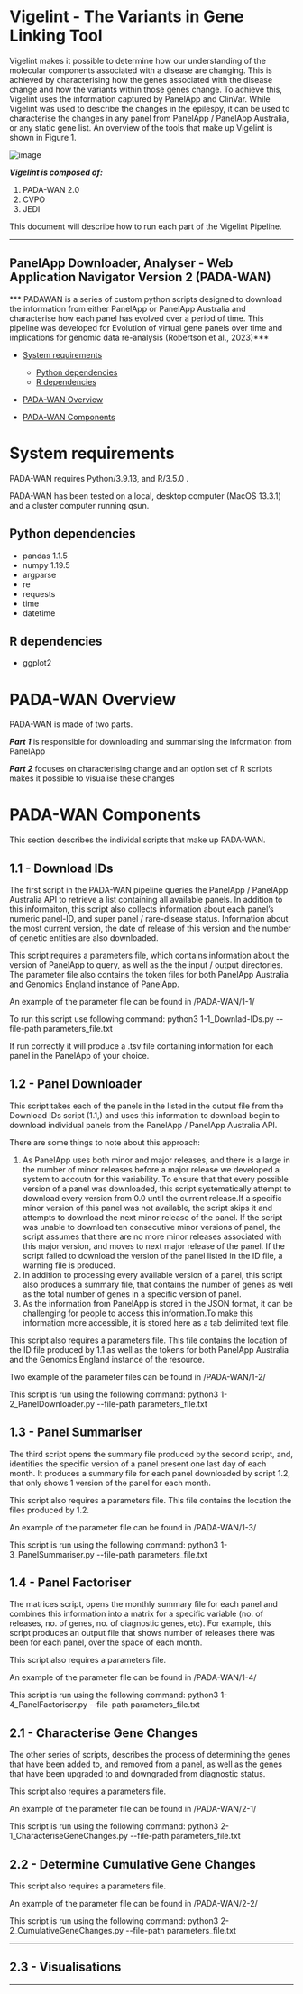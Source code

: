 <h1> Vigelint - The Variants in Gene Linking Tool </h1>

Vigelint makes it possible to determine how our understanding of the molecular components associated with a disease are changing. This is achieved by characterising how the genes associated with the disease change and how the variants within those genes change. To achieve this, Vigelint uses the information captured by PanelApp and ClinVar. While Vigelint was used to describe the changes in the epilespy, it can be used to characterise the changes in any panel from PanelApp / PanelApp Australia, or any static gene list. An overview of the tools that make up Vigelint is shown in Figure 1.

![image](https://github.com/MedicalGenomicsLab/Vigelint/assets/15273099/b83900f9-cf7d-4ab7-b410-7209ce9dafbe)

***Vigelint is composed of:***
1. PADA-WAN 2.0
2. CVPO
3. JEDI

This document will describe how to run each part of the Vigelint Pipeline. 

---

<h2>PanelApp Downloader, Analyser - Web Application Navigator Version 2 (PADA-WAN) </h2> 

*** PADAWAN is a series of custom python scripts designed to download the information from either PanelApp or PanelApp Australia and characterise how each panel has evolved over a period of time. This pipeline was developed for Evolution of virtual gene panels over time and implications for genomic data re-analysis (Robertson et al., 2023)***

- [System requirements](#system-requirements)
  - [Python dependencies](#python-dependencies)
  - [R dependencies](#r-dependencies)
  
- [PADA-WAN Overview ](#padawan-overview)
- [PADA-WAN Components](#padawan-components)


# System requirements
PADA-WAN requires Python/3.9.13, and R/3.5.0 .

PADA-WAN has been tested on a local, desktop computer (MacOS 13.3.1) and a cluster computer running qsun.

## Python dependencies
- pandas 1.1.5
- numpy 1.19.5
- argparse
- re
- requests
- time
- datetime 

## R dependencies
- ggplot2 

# PADA-WAN Overview 
 
 PADA-WAN is made of two parts. 
 
 ***Part 1*** is responsible for downloading and summarising the information from PanelApp
 
 ***Part 2*** focuses on characterising change and an option set of R scripts makes it possible to visualise these changes

# PADA-WAN Components

This section describes the individal scripts that make up PADA-WAN.
 
## 1.1 - Download IDs

The first script in the PADA-WAN pipeline queries the PanelApp / PanelApp Australia API to retrieve a list containing all available panels. In addition to this informaiton, this script also collects information about each panel’s numeric panel-ID, and super panel / rare-disease status. Information about the most current version, the date of release of this version and the number of genetic entities are also downloaded. 

This script requires a parameters file, which contains information about the version of PanelApp to query, as well as the the input / output directories. The parameter file also contains the token files for both PanelApp Australia and Genomics England instance of PanelApp. 

An example of the parameter file can be found in /PADA-WAN/1-1/

To run this script use following command:
  python3 1-1_Downlad-IDs.py --file-path parameters_file.txt

If run correctly it will produce a .tsv file containing information for each panel in the PanelApp of your choice.

## 1.2 - Panel Downloader

This script takes each of the panels in the listed in the output file from the Download IDs script (1.1,) and uses this information to download begin to download individual panels from the PanelApp / PanelApp Australia API. 

There are some things to note about this approach:

1. As PanelApp uses both minor and major releases, and there is a large in the number of minor releases before a major release we developed a system to accoutn for this variability. To ensure that that every possible version of a panel was downloaded, this script systematically attempt to download every version from 0.0 until the current release.If a specific minor version of this panel was not available, the script skips it and attempts to download the next minor release of the panel. If the script was unable to download ten consecutive minor versions of panel, the script assumes that there are no more minor releases associated with this major version, and moves to next major release of the panel. If the script failed to download the version of the panel listed in the ID file, a warning file is produced.
2. In addition to processing every available version of a panel, this script also produces a summary file, that contains the number of genes as well as the total number of genes in a specific version of panel.
3. As the information from PanelApp is stored in the JSON format, it can be challenging for people to access this information.To make this information more accessible, it is stored here as a tab delimited text file. 

This script also requires a parameters file. This file contains the location of the ID file produced by 1.1 as well as the tokens for both PanelApp Australia and the Genomics England instance of the resource.

Two example of the parameter files can be found in /PADA-WAN/1-2/

This script is run using the following command:
  python3 1-2_PanelDownloader.py --file-path parameters_file.txt

## 1.3 - Panel Summariser

The third script opens the summary file produced by the second script, and, identifies the specific version of a panel present one last day of each month. It produces a summary file for each panel downloaded by script 1.2, that only shows 1 version of the panel for each month.

This script also requires a parameters file. This file contains the location the files produced by 1.2.

An example of the parameter file can be found in /PADA-WAN/1-3/

This script is run using the following command:
  python3 1-3_PanelSummariser.py --file-path parameters_file.txt

## 1.4 - Panel Factoriser 

The matrices script, opens the monthly summary file for each panel and combines this information into a matrix for a specific variable (no. of releases, no. of genes, no. of diagnostic genes, etc). For example, this script produces an output file that shows number of releases there was been for each panel, over the space of each month.

This script also requires a parameters file. 

An example of the parameter file can be found in /PADA-WAN/1-4/

This script is run using the following command:
  python3 1-4_PanelFactoriser.py --file-path parameters_file.txt

## 2.1 - Characterise Gene Changes

The other series of scripts, describes the process of determining the genes that have been added to, and removed from a panel, as well as the genes that have been upgraded to and downgraded from diagnostic status. 

This script also requires a parameters file. 

An example of the parameter file can be found in /PADA-WAN/2-1/

This script is run using the following command:
  python3 2-1_CharacteriseGeneChanges.py --file-path parameters_file.txt

## 2.2 - Determine Cumulative Gene Changes

This script also requires a parameters file. 

An example of the parameter file can be found in /PADA-WAN/2-2/

This script is run using the following command:
  python3 2-2_CumulativeGeneChanges.py --file-path parameters_file.txt
_____

## 2.3 - Visualisations


---



